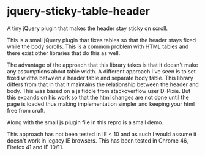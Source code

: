 # jquery-sticky-table-header
A tiny jQuery plugin that makes the header stay sticky on scroll.

This is a small jQuery plugin that fixes tables so that the header stays fixed while the body scrolls. 
This is a common problem with HTML tables and there exist other libraries that do this as well. 

The advantage of the approach that this library takes is that it doesn't make any assumptions about table width. 
A different approach I've seen is to set fixed widths between a header table and separate body table.
This library differs from that in that it maintains the relationship between the header and body. 
This was based on a js fiddle from stackoverflow user D-Pixie. But this expands on his work so that the html 
changes are not done until the page is loaded thus making implementation simpler and keeping your html free from cruft.

Along with the small js plugin file in this repro is a small demo.

This approach has not been tested in IE < 10 and as such I would assume it doesn't work in legacy IE browsers. This has been tested in Chrome 46, Firefox 41 and IE 10/11. 
